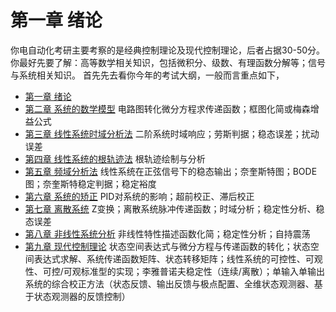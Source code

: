 # 第一章 绪论

你电自动化考研主要考察的是经典控制理论及现代控制理论，后者占据30-50分。
你最好先要了解：高等数学相关知识，包括微积分、级数、有理函数分解等；信号与系统相关知识。
首先先去看你今年的考试大纲，一般而言重点如下，

+ [第一章 绪论](C1_绪论.md)
+ [第二章 系统的数学模型](C2_系统的数学模型.md) 电路图转化微分方程求传递函数；框图化简或梅森增益公式
+ [第三章 线性系统时域分析法](C3_线性系统时域分析法.md) 二阶系统时域响应；劳斯判据；稳态误差；扰动误差
+ [第四章 线性系统的根轨迹法](C4_线性系统的根轨迹法.md) 根轨迹绘制与分析
+ [第五章 频域分析法](C5_频域分析法.md) 线性系统在正弦信号下的稳态输出；奈奎斯特图；BODE图；奈奎斯特稳定判据；稳定裕度
+ [第六章 系统的矫正](C6_系统的矫正.md) PID对系统的影响；超前校正、滞后校正
+ [第七章 离散系统](C7_离散系统.md) Z变换；离散系统脉冲传递函数；时域分析；稳定性分析、稳态误差
+ [第八章 非线性系统分析](C8_非线性系统分析.md) 非线性特性描述函数化简；稳定性分析；自持震荡
+ [第九章 现代控制理论](C9_现代控制理论.md) 状态空间表达式与微分方程与传递函数的转化；状态空间表达式求解、系统传递函数矩阵、状态转移矩阵；线性系统的可控性、可观性、可控/可观标准型的实现；李雅普诺夫稳定性（连续/离散）；单输入单输出系统的综合校正方法（状态反馈、输出反馈与极点配置、全维状态观测器、基于状态观测器的反馈控制）